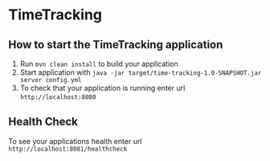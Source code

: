 # TimeTracking

How to start the TimeTracking application
---

1. Run `mvn clean install` to build your application
1. Start application with `java -jar target/time-tracking-1.0-SNAPSHOT.jar server config.yml`
1. To check that your application is running enter url `http://localhost:8080`

Health Check
---

To see your applications health enter url `http://localhost:8081/healthcheck`

